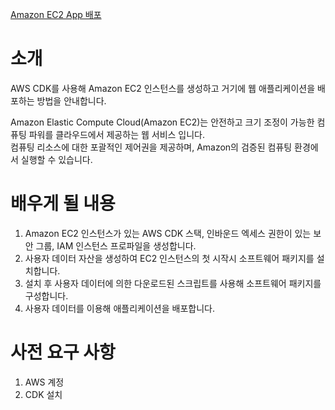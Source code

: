 [Amazon EC2 App 배포](https://aws.amazon.com/ko/getting-started/guides/deploy-webapp-ec2/)

# 소개

AWS CDK를 사용해 Amazon EC2 인스턴스를 생성하고 거기에 웹 애플리케이션을 배포하는 방법을 안내합니다.

Amazon Elastic Compute Cloud(Amazon EC2)는 안전하고 크기 조정이 가능한 컴퓨팅 파워를 클라우드에서 제공하는 웹 서비스 입니다.  
컴퓨팅 리소스에 대한 포괄적인 제어권을 제공하며, Amazon의 검증된 컴퓨팅 환경에서 실행할 수 있습니다.

# 배우게 될 내용

1. Amazon EC2 인스턴스가 있는 AWS CDK 스택, 인바운드 엑세스 권한이 있는 보안 그룹, IAM 인스턴스 프로파일을 생성합니다.
2. 사용자 데이터 자산을 생성하여 EC2 인스턴스의 첫 시작시 소프트웨어 패키지를 설치합니다.
3. 설치 후 사용자 데이터에 의한 다운로드된 스크립트를 사용해 소프트웨어 패키지를 구성합니다.
4. 사용자 데이터를 이용해 애플리케이션을 배포합니다.

# 사전 요구 사항

1. AWS 계정
2. CDK 설치
